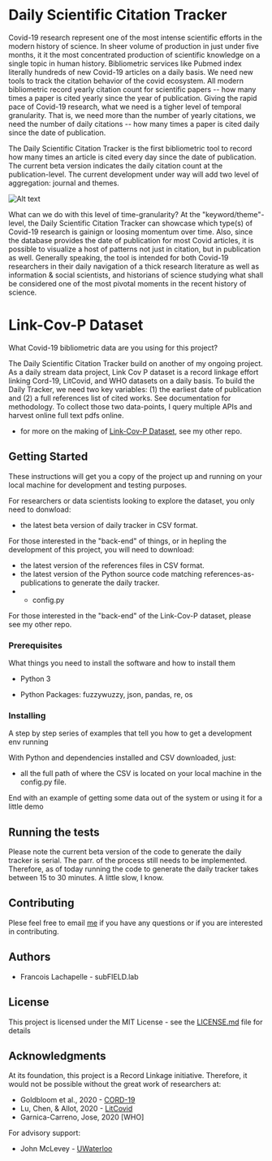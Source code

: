 # Daily Scientific Citation Tracker

Covid-19 research represent one of the most intense scientific efforts in the modern history of science. In sheer volume of production in just under five months, it it the most concentrated production of scientific knowledge on a single topic in human history. Bibliometric services like Pubmed index literally hundreds of new Covid-19 articles on a daily basis. We need new tools to track the citation behavior of the covid ecosystem. All modern bibliometric record yearly citation count for scientific papers -- how many times a paper is cited yearly since the year of publication. Giving the rapid pace of Covid-19 research, what we need is a tigher level of temporal granularity. That is, we need more than the number of yearly citations, we need the number of daily citations -- how many times a paper is cited daily since the date of publication.

The Daily Scientific Citation Tracker is the first bibliometric tool to record how many times an article is cited every day since the date of publication. The current beta version indicates the daily citation count at the publication-level. The current development under way will add two level of aggregation: journal and themes.

![Alt text](images/img.jpg?raw=true "Title")

What can we do with this level of time-granularity? At the "keyword/theme"-level, the Daily Scientific Citation Tracker can showcase which type(s) of Covid-19 research is gainign or loosing momentum over time. Also, since the database provides the date of publication for most Covid articles, it is possible to visualize a host of patterns not just in citation, but in publication as well. Generally speaking, the tool is intended for both Covid-19 researchers in their daily navigation of a thick research literature as well as information & social scientists, and historians of science studying what shall be considered one of the most pivotal moments in the recent history of science.

# Link-Cov-P Dataset

What Covid-19 bibliometric data are you using for this project?

The Daily Scientific Citation Tracker build on another of my ongoing project. As a daily stream data project, Link Cov P dataset is a record linkage effort linking Cord-19, LitCovid, and WHO datasets on a daily basis. To build the Daily Tracker, we need two key variables: (1) the earliest date of publication and (2) a full references list of cited works. See documentation for methodology. To collect those two data-points, I query multiple APIs and harvest online full text pdfs online.

* for more on the making of [Link-Cov-P Dataset](https://github.com/lanbufan/subFIELD.lab-Covid-19-pub-database), see my other repo.

## Getting Started

These instructions will get you a copy of the project up and running on your local machine for development and testing purposes.

For researchers or data scientists looking to explore the dataset, you only need to donwload:

* the latest beta version of daily tracker in CSV format.

For those interested in the "back-end" of things, or in hepling the development of this project, you will need to download:

* the latest version of the references files in CSV format.
* the latest version of the Python source code matching references-as-publications to generate the daily tracker.
* + config.py

For those interested in the "back-end" of the Link-Cov-P dataset, please see my other repo.

### Prerequisites

What things you need to install the software and how to install them

* Python 3

* Python Packages: fuzzywuzzy, json, pandas, re, os

### Installing

A step by step series of examples that tell you how to get a development env running

With Python and dependencies installed and CSV downloaded, just:

* all the full path of where the CSV is located on your local machine in the config.py file.

End with an example of getting some data out of the system or using it for a little demo

## Running the tests

Please note the current beta version of the code to generate the daily tracker is serial. The parr. of the process still needs to be implemented.
Therefore, as of today running the code to generate the daily tracker takes between 15 to 30 minutes. A little slow, I know.

## Contributing

Plese feel free to email [me](f.lachapelle@alumni.ubc.ca) if you have any questions or if you are interested in contributing.

## Authors

* Francois Lachapelle - subFIELD.lab

## License

This project is licensed under the MIT License - see the [LICENSE.md](LICENSE.md) file for details

## Acknowledgments

At its foundation, this project is a Record Linkage initiative. Therefore, it would not be possible without the great work of researchers at:

* Goldbloom et al., 2020 - [CORD-19](https://www.kaggle.com/allen-institute-for-ai/CORD-19-research-challenge)
* Lu, Chen, & Allot, 2020 - [LitCovid](https://www.ncbi.nlm.nih.gov/research/coronavirus/)
* Garnica-Carreno, Jose, 2020 [WHO]

For advisory support:

* John McLevey - [UWaterloo](https://github.com/mclevey)


